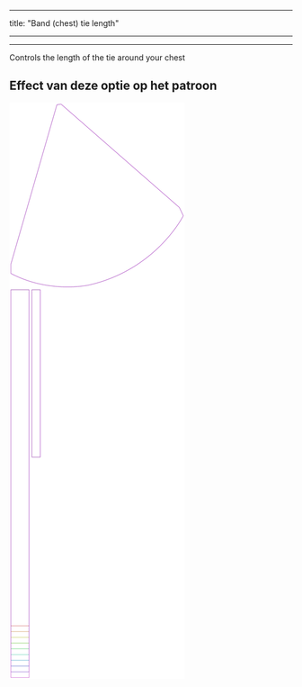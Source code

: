 - - -
title: "Band (chest) tie length"
- - -

***

Controls the length of the tie around your chest

## Effect van deze optie op het patroon

![Deze afbeelding toont het effect van deze optie door meerdere varianten die een andere waarde hebben voor deze optie te vervangen](bee_bandtielength_sample.svg "Effect van deze optie op het patroon")
